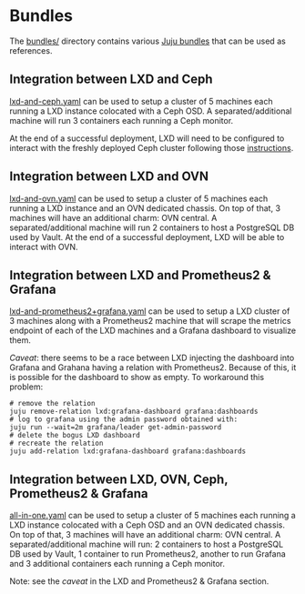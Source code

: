 # Bundles

The [bundles/](bundles/) directory contains various [Juju bundles](https://juju.is/docs/sdk/bundle-reference) that can be used as references.

## Integration between LXD and Ceph

[lxd-and-ceph.yaml](bundles/lxd-and-ceph.yaml) can be used to setup a cluster of 5 machines each running a LXD instance colocated with a Ceph OSD. A separated/additional machine will run 3 containers each running a Ceph monitor.

At the end of a successful deployment, LXD will need to be configured to interact with the freshly deployed Ceph cluster following those [instructions](../README.md#Storage).

## Integration between LXD and OVN

[lxd-and-ovn.yaml](bundles/lxd-and-ovn.yaml) can be used to setup a cluster of 5 machines each running a LXD instance and an OVN dedicated chassis. On top of that, 3 machines will have an additional charm: OVN central. A separated/additional machine will run 2 containers to host a PostgreSQL DB used by Vault. At the end of a successful deployment, LXD will be able to interact with OVN.

## Integration between LXD and Prometheus2 & Grafana

[lxd-and-prometheus2+grafana.yaml](bundles/lxd-and-prometheus2+grafana.yaml) can be used to setup a LXD cluster of 3 machines along with a Prometheus2 machine that will scrape the metrics endpoint of each of the LXD machines and a Grafana dashboard to visualize them.

*Caveat*: there seems to be a race between LXD injecting the dashboard into Grafana and Grahana having a relation with Prometheus2. Because of this, it is possible for the dashboard to show as empty. To workaround this problem:

```shell
# remove the relation
juju remove-relation lxd:grafana-dashboard grafana:dashboards
# log to grafana using the admin password obtained with:
juju run --wait=2m grafana/leader get-admin-password
# delete the bogus LXD dashboard
# recreate the relation
juju add-relation lxd:grafana-dashboard grafana:dashboards
```

## Integration between LXD, OVN, Ceph, Prometheus2 & Grafana

[all-in-one.yaml](bundles/all-in-one.yaml) can be used to setup a cluster of 5 machines each running a LXD instance colocated with a Ceph OSD and an OVN dedicated chassis. On top of that, 3 machines will have an additional charm: OVN central. A separated/additional machine will run: 2 containers to host a PostgreSQL DB used by Vault, 1 container to run Prometheus2, another to run Grafana and 3 additional containers each running a Ceph monitor.

Note: see the *caveat* in the LXD and Prometheus2 & Grafana section.
